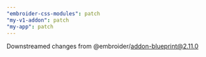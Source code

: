 ```yaml
---
"embroider-css-modules": patch
"my-v1-addon": patch
"my-app": patch
---
```


Downstreamed changes from @embroider/addon-blueprint@2.11.0
